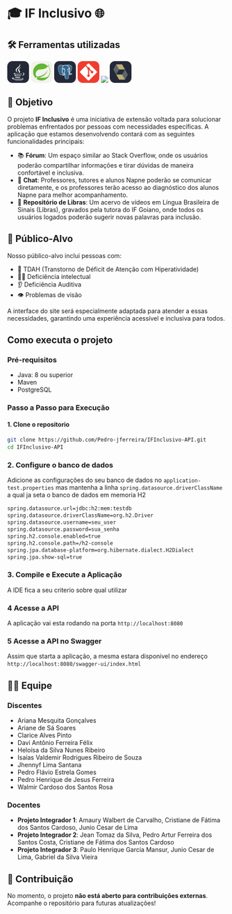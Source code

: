 # 🎓 **IF Inclusivo** 🌐

## 🛠️  **Ferramentas utilizadas**
<img src="https://github.com/tandpfun/skill-icons/blob/main/icons/Java-Dark.svg" width="50px"> <img src="https://github.com/tandpfun/skill-icons/blob/main/icons/Spring-Light.svg" width="50px"> <img src="https://github.com/tandpfun/skill-icons/blob/main/icons/PostgreSQL-Dark.svg" width="50px">  <img src="https://github.com/tandpfun/skill-icons/blob/main/icons/Git.svg" width="50px">  <img src="https://img.icons8.com/?size=100&id=rHpveptSuwDz&format=png&color=000000" width="50px"> <img src="https://github.com/tandpfun/skill-icons/blob/main/icons/Hibernate-Dark.svg" width="50px">
## 🎯 **Objetivo**

O projeto **IF Inclusivo** é uma iniciativa de extensão voltada para solucionar problemas enfrentados por pessoas com necessidades específicas. A aplicação que estamos desenvolvendo contará com as seguintes funcionalidades principais:

- 📚 **Fórum**: Um espaço similar ao Stack Overflow, onde os usuários poderão compartilhar informações e tirar dúvidas de maneira confortável e inclusiva.
- 💬 **Chat**: Professores, tutores e alunos Napne poderão se comunicar diretamente, e os professores terão acesso ao diagnóstico dos alunos Napne para melhor acompanhamento.
- 🤟 **Repositório de Libras**: Um acervo de vídeos em Língua Brasileira de Sinais (Libras), gravados pela tutora do IF Goiano, onde todos os usuários logados poderão sugerir novas palavras para inclusão.

## 👥 **Público-Alvo**

Nosso público-alvo inclui pessoas com:
- 🧠 TDAH (Transtorno de Déficit de Atenção com Hiperatividade)
- 🧑‍🏫 Deficiência intelectual
- 👂 Deficiência Auditiva 
- 👁️ Problemas de visão

A interface do site será especialmente adaptada para atender a essas necessidades, garantindo uma experiência acessível e inclusiva para todos.

## Como executa o projeto
### Pré-requisitos
- Java: 8 ou superior
- Maven
- PostgreSQL
  
### Passo a Passo para Execução
#### 1. Clone o repositorio
```bash
git clone https://github.com/Pedro-jferreira/IFInclusivo-API.git
cd IFInclusivo-API
```
### 2. Configure o banco de dados
Adicione as configurações do seu banco de dados no ```application-test.properties``` mas mantenha a linha ```spring.datasource.driverClassName```  a qual ja seta o banco de dados em memoria H2

```properties
spring.datasource.url=jdbc:h2:mem:testdb
spring.datasource.driverClassName=org.h2.Driver
spring.datasource.username=seu_user
spring.datasource.password=sua_senha
spring.h2.console.enabled=true
spring.h2.console.path=/h2-console
spring.jpa.database-platform=org.hibernate.dialect.H2Dialect
spring.jpa.show-sql=true
```
### 3. Compile e Execute a Aplicação
A IDE fica a seu criterio sobre qual utilizar

### 4 Acesse a API 
A aplicação vai esta rodando na porta ```http://localhost:8080 ```

### 5 Acesse a API no Swagger 
Assim que starta a aplicação, a mesma estara disponivel no endereço
```http://localhost:8080/swagger-ui/index.html ```

## 🧑‍💻 **Equipe**

### Discentes
- Ariana Mesquita Gonçalves
- Ariane de Sá Soares
- Clarice Alves Pinto
- Davi Antônio Ferreira Félix
- Heloísa da Silva Nunes Ribeiro
- Isaías Valdemir Rodrigues Ribeiro de Souza
- Jhennyf Lima Santana
- Pedro Flávio Estrela Gomes
- Pedro Henrique de Jesus Ferreira
- Walmir Cardoso dos Santos Rosa

### Docentes
- **Projeto Integrador 1**: Amaury Walbert de Carvalho, Cristiane de Fátima dos Santos Cardoso, Junio Cesar de Lima
- **Projeto Integrador 2**: Jean Tomaz da Silva, Pedro Artur Ferreira dos Santos Costa, Cristiane de Fátima dos Santos Cardoso
- **Projeto Integrador 3**: Paulo Henrique Garcia Mansur, Junio Cesar de Lima, Gabriel da Silva Vieira

## 🚫 **Contribuição**

No momento, o projeto **não está aberto para contribuições externas**. Acompanhe o repositório para futuras atualizações!
